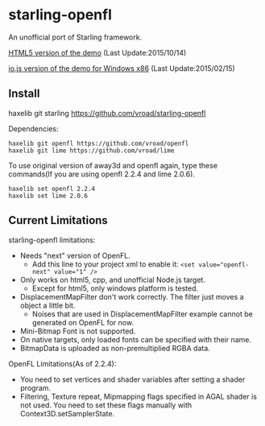 starling-openfl
===============
An unofficial port of Starling framework.

[HTML5 version of the demo](http://vroad.github.io/starling-samples) (Last Update:2015/10/14)

[io.js version of the demo for Windows x86](https://www.dropbox.com/s/2rt488tjxqzdqvi/Starling_demo_iojs_20150215.zip?dl=0) (Last Update:2015/02/15)

Install
-------
   haxelib git starling https://github.com/vroad/starling-openfl

Dependencies:

    haxelib git openfl https://github.com/vroad/openfl
    haxelib git lime https://github.com/vroad/lime

To use original version of away3d and openfl again, type these commands(If you are using openfl 2.2.4 and lime 2.0.6).

    haxelib set openfl 2.2.4
    haxelib set lime 2.0.6

Current Limitations
-------------------

starling-openfl limitations:

* Needs "next" version of OpenFL.
  * Add this line to your project xml to enable it: ```<set value="openfl-next" value="1" />```
* Only works on html5, cpp, and unofficial Node.js target.
  * Except for html5, only windows platform is tested. 
* DisplacementMapFilter don't work correctly. The filter just moves a object a little bit.
  * Noises that are used in DisplacementMapFilter example cannot be generated on OpenFL for now.
* Mini-Bitmap Font is not supported.
* On native targets, only loaded fonts can be specified with their name.
* BitmapData is uploaded as non-premultiplied RGBA data.

OpenFL Limitations(As of 2.2.4):

* You need to set vertices and shader variables after setting a shader program.
* Filtering, Texture repeat, Mipmapping flags specified in AGAL shader is not used. You need to set these flags manually with Context3D.setSamplerState.
